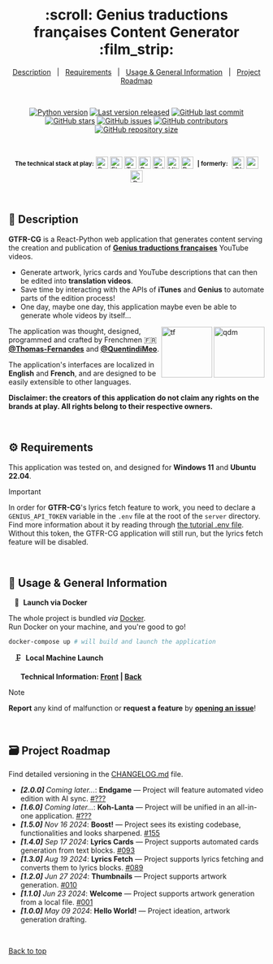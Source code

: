 <div align="center" id="top">
  <h1>:scroll: Genius traductions françaises Content Generator :film_strip:</h1>
</div>

<div align="center">
  <a href="#memo-description">Description</a> &#xa0; | &#xa0;
  <a href="#gear-requirements">Requirements</a> &#xa0; | &#xa0;
  <a href="#movie_camera-usage--general-information">Usage & General Information</a> &#xa0; | &#xa0;
  <a href="#card_file_box-project-roadmap">Project Roadmap</a>
</div>

&#xa0;

<div align="center">
  <a href="#card_file_box-changelog"><img alt="Python version" src="https://img.shields.io/badge/Python-3.11+-blue?logo=python" /></a>
  <a href="#card_file_box-changelog"><img alt="Last version released" src="https://img.shields.io/badge/release-v1.5.3-blue?logo=semver" /></a>
  <a href="https://github.com/Thomas-Fernandes/GTFR/commits/main"><img alt="GitHub last commit" src="https://img.shields.io/github/last-commit/Thomas-Fernandes/GTFR?color=blueviolet&logo=clarifai" /></a>
</div>
<div align="center">
  <a href="https://github.com/Thomas-Fernandes/GTFR/stargazers"><img alt="GitHub stars" src="https://img.shields.io/github/stars/Thomas-Fernandes/GTFR?color=yellow&logo=github" /></a>
  <a href="https://github.com/Thomas-Fernandes/GTFR/issues"><img alt="GitHub issues" src="https://img.shields.io/github/issues/Thomas-Fernandes/GTFR?color=forestgreen&logo=target" /></a>
  <a href="https://github.com/Thomas-Fernandes/GTFR/graphs/contributors"><img alt="GitHub contributors" src="https://img.shields.io/github/contributors/Thomas-Fernandes/GTFR?color=red&logo=stackedit" /></a>
  <a href="#card_file_box-changelog"><img alt="GitHub repository size" src="https://img.shields.io/github/languages/code-size/Thomas-Fernandes/GTFR?color=blue&logo=frontify" /></a>
</div>

&#xa0;

<div align="center">
  <sup><b>The technical stack at play:</b></sup>

  <img title="Python" src="https://upload.wikimedia.org/wikipedia/commons/thumb/c/c3/Python-logo-notext.svg/1028px-Python-logo-notext.svg.png" height="24px" alt="Python" />
  <img title="Flask" src="https://raw.githubusercontent.com/mallowigi/iconGenerator/master/assets/icons/files/flask.svg" height="24px" alt="Flask" />
  <img title="TypeScript" src="https://raw.githubusercontent.com/mallowigi/iconGenerator/master/assets/icons/files/typeScript.svg" height="24px" alt="TypeScript" />
  <img title="React.js" src="https://raw.githubusercontent.com/mallowigi/iconGenerator/master/assets/icons/files/react.svg" height="24px" alt="React" />
  <img title="Tailwind" src="https://raw.githubusercontent.com/mallowigi/iconGenerator/master/assets/icons/files/tailwindcss.svg" height="24px" alt="Tailwind" />
  <img title="Vite" src="https://raw.githubusercontent.com/mallowigi/iconGenerator/master/assets/icons/files/vite.svg" height="24px" alt="Vite" />
  <img title="Docker" src="https://raw.githubusercontent.com/mallowigi/iconGenerator/master/assets/icons/files/docker.svg" height="24px" alt="Docker" />
  &nbsp;<sup><b>| formerly:</b></sup>&nbsp;
  <img title="GIMP" src="https://raw.githubusercontent.com/mallowigi/iconGenerator/master/assets/icons/files/gimp.svg" height="24px" alt="GIMP" />
  <img title="sgnarly.me" src="https://www.svgrepo.com/show/504384/genius.svg" height="24px" alt="sgnarly" />
  <img title="Adobe Premiere Pro" src="https://upload.wikimedia.org/wikipedia/commons/4/40/Adobe_Premiere_Pro_CC_icon.svg" height="24px" alt="PremierePro" />
</div>

&#xa0;

## :memo: Description

**GTFR-CG** is a React-Python web application that generates content serving the creation and publication of [**Genius traductions françaises**](https://www.youtube.com/c/geniustraductionsfrancaises) YouTube videos.

- Generate artwork, lyrics cards and YouTube descriptions that can then be edited into **translation videos**.  
- Save time by interacting with the APIs of **iTunes** and **Genius** to automate parts of the edition process!  
- One day, maybe one day, this application maybe even be able to generate whole videos by itself...

<a href="https://github.com/QuentindiMeo"><img src="https://i.imgur.com/w8SH3M7.png" alt="qdm" width="100" align="right" /></a><a href="https://github.com/Thomas-Fernandes"><img src="https://media.discordapp.net/attachments/890533133039050753/1362828659232346162/toma.png?ex=68067398&is=68052218&hm=eadcbe60f823cf1b8c5f2bbd4a61202a277743cfd60cb9f6e20cb658a749a6c6&=&format=webp&quality=lossless" alt="tf" width="100" align="right" /></a>
The application was thought, designed, programmed and crafted by Frenchmen 🇫🇷 [**@Thomas-Fernandes**](https://github.com/Thomas-Fernandes) and [**@QuentindiMeo**](https://github.com/QuentindiMeo).

The application's interfaces are localized in **English** and **French**, and are designed to be easily extensible to other languages.

**Disclaimer: the creators of this application do not claim any rights on the brands at play. All rights belong to their respective owners.**

&#xa0;

## :gear: Requirements

This application was tested on, and designed for **Windows 11** and **Ubuntu 22.04**.

> [!IMPORTANT]
> In order for **GTFR-CG**'s lyrics fetch feature to work, you need to declare a `GENIUS_API_TOKEN` variable in the `.env` file at the root of the `server` directory.  
> Find more information about it by reading through [the tutorial .env file](./server/.env.example).  
> Without this token, the GTFR-CG application will still run, but the lyrics fetch feature will be disabled.

&#xa0;

## :movie_camera: Usage & General Information

&nbsp;&nbsp; :rocket:&nbsp; **Launch via Docker**

The whole project is bundled *via* [Docker](https://www.divio.com/blog/why-dockerize/).  
Run Docker on your machine, and you're good to go!

``` bash
docker-compose up # will build and launch the application
```

&nbsp;&nbsp; :clamp:&nbsp; **Local Machine Launch**
<div align="left" id="user-content-toc">
  <ul><summary><p><b>
    Technical Information: <a href="./client#readme">Front</a> | <a href="./server#readme">Back</a>
  </b></p></summary></ul>
</div>

> [!NOTE]
> **Report** any kind of malfunction or **request a feature** by [**opening an issue**](https://github.com/Thomas-Fernandes/GTFR/issues)!

&#xa0;

## :card_file_box: Project Roadmap

Find detailed versioning in the [CHANGELOG.md](./CHANGELOG.md) file.

- ***[2.0.0]** Coming later...*: **Endgame** — Project will feature automated video edition with AI sync. [#???](#card_file_box-changelog)
- ***[1.6.0]** Coming later...*: **Koh-Lanta** — Project will be unified in an all-in-one application. [#???](#card_file_box-changelog)
- ***[1.5.0]** Nov 16 2024*: **Boost!** — Project sees its existing codebase, functionalities and looks sharpened. [#155](https://github.com/Thomas-Fernandes/GTFR-CG/pull/155)
- ***[1.4.0]** Sep 17 2024*: **Lyrics Cards** — Project supports automated cards generation from text blocks. [#093](https://github.com/Thomas-Fernandes/GTFR-CG/pull/93)
- ***[1.3.0]** Aug 19 2024*: **Lyrics Fetch** — Project supports lyrics fetching and converts them to lyrics blocks. [#089](https://github.com/Thomas-Fernandes/GTFR-CG/pull/89)
- ***[1.2.0]** Jun 27 2024*: **Thumbnails** — Project supports artwork generation. [#010](https://github.com/Thomas-Fernandes/GTFR/pull/10)
- ***[1.1.0]** Jun 23 2024*: **Welcome** — Project supports artwork generation from a local file. [#001](https://github.com/Thomas-Fernandes/GTFR/pull/1)
- ***[1.0.0]** May 09 2024*: **Hello World!** — Project ideation, artwork generation drafting.

<br />

[Back to top](#top)
